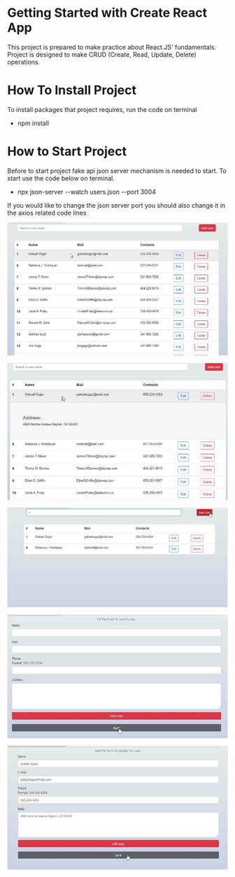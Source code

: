 # Getting Started with Create React App

This project is prepared to make practice about React.JS' fundamentals. Project is designed to make CRUD (Create, Read, Update, Delete) operations. 

# How To Install Project

To install packages that project requires, run the code on terminal 

- npm install 

# How to Start Project

Before to start project fake api json server mechanism is needed to start. To start use the code below on terminal. 

- npx json-server --watch users.json --port 3004

If you would like to change the json server port you should also change it in the axios related code lines 

![alt text](https://github.com/gokselozgur5/person-information/blob/master/assets/coninf-img1.jpg?raw=true)

![alt text](https://github.com/gokselozgur5/person-information/blob/master/assets/coninf-img2.jpg?raw=true)

![alt text](https://github.com/gokselozgur5/person-information/blob/master/assets/coninf-img3.jpg?raw=true)

![alt text](https://github.com/gokselozgur5/person-information/blob/master/assets/coninf-img4.jpg?raw=true)

![alt text](https://github.com/gokselozgur5/person-information/blob/master/assets/coninf-img5.jpg?raw=true)

